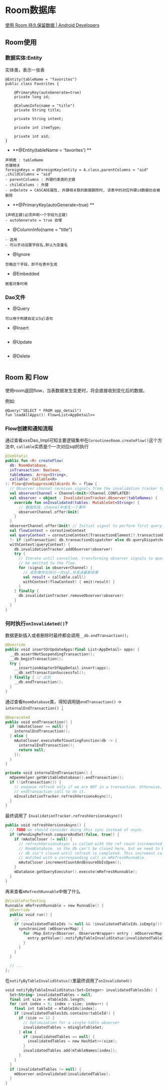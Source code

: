 # Room数据库

[使用 Room 持久保留数据  | Android Developers](https://developer.android.com/codelabs/basic-android-kotlin-training-persisting-data-room?hl=zh_cn&continue=https%3A%2F%2Fcodelabs.developers.google.com%2F%3Fcat%3Dandroid#0)



## Room使用

### 数据实体:Entity

实体类，表示一张表

```
@Entity(tableName = "favorites")
public class Favorites {

    @PrimaryKey(autoGenerate=true)
    private long id;

    @ColumnInfo(name = "title") 
    private String title;

    private String intent;

    private int itemType;
    
    private int aid;
}
```

- **@Entity(tableName = 'favorites') **
```
声明表 : tableName
外键相关
foreignKeys = @ForeignKey(entity = A.class,parentColumns = "aid" ,childColumns = "aid"
- parentColumns : 外键约束类的主键
- childColums : 外键
- onDelete = CASCADE属性, 外键相关联的数据删除时, 该表中的对应外键id数据也会被删除
```

- **@PrimaryKey(autoGenerate=true) **
```
1声明主键(必须声明一个字段为主键)
- autoGenerate = true 自增
```

- @ColumnInfo(name = "title") 
```
- 选用
- 可以手动设置字段名,默认为变量名
```

- @Ignore 
```
忽略这个字段，即不在表中生成
```

- @Embedded
```
嵌套对象时用
```



### Dao文件

- @Query
```
可以用于构建自定义Sql语句
```

- @Insert
```
```

- @Update
```
```

- @Delete
```
```



## Room 和 Flow

使用room返回flow，当表数据发生变更时，将会直接收到变化后的数据。

例如:

```
@Query("SELECT * FROM app_detail")
fun loadAllApps(): Flow<List<AppDetail>>
```

### Flow创建和通知流程

通过查看xxxDao_Impl可知主要逻辑集中在``CoroutinesRoom.createFlow()``这个方法中, ``callable``实质是个一次对应sql的执行

```kotlin
@JvmStatic
public fun <R> createFlow(
  db: RoomDatabase,
  inTransaction: Boolean,
  tableNames: Array<String>,
  callable: Callable<R>
): Flow<@JvmSuppressWildcards R> = flow {
  // Observer channel receives signals from the invalidation tracker to emit queries.
  val observerChannel = Channel<Unit>(Channel.CONFLATED)
  val observer = object : InvalidationTracker.Observer(tableNames) {
    override fun onInvalidated(tables: MutableSet<String>) {
      // 数据失效，channel中发生一个事件
      observerChannel.offer(Unit)
    }
  }
  observerChannel.offer(Unit) // Initial signal to perform first query.
  val flowContext = coroutineContext
  val queryContext = coroutineContext[TransactionElement]?.transactionDispatcher
  ?: if (inTransaction) db.transactionDispatcher else db.queryDispatcher
  withContext(queryContext) {
    db.invalidationTracker.addObserver(observer)
    try {
      // Iterate until cancelled, transforming observer signals to query results to
      // be emitted to the flow.
      for (signal in observerChannel) {
        // 收到事件后执行一次sql,并发送最新结果
        val result = callable.call()
        withContext(flowContext) { emit(result) }
      }
    } finally {
      db.invalidationTracker.removeObserver(observer)
    }
  }
}
```

### 何时执行``onInvalidated()``?

数据更新插入或者删除时最终都会调用``__db.endTransaction();``

```kotlin
@Override
public void insertOrUpdateApps(final List<AppDetail> apps) {
  __db.assertNotSuspendingTransaction();
  __db.beginTransaction();
  try {
    __insertionAdapterOfAppDetail.insert(apps);
    __db.setTransactionSuccessful();
  } finally { // 此处
    __db.endTransaction();
  }
}
```

通过查看``RoomDatabase``类，得知调用链``endTransaction()`` ->  ``internalEndTransaction()`` ；

```kotlin
@Deprecated
public void endTransaction() {
  if (mAutoCloser == null) {
    internalEndTransaction();
  } else {
    mAutoCloser.executeRefCountingFunction(db -> {
      internalEndTransaction();
      return null;
    });
  }
}
```

```kotlin
private void internalEndTransaction() {
  mOpenHelper.getWritableDatabase().endTransaction();
  if (!inTransaction()) {
    // enqueue refresh only if we are NOT in a transaction. Otherwise, wait for the last
    // endTransaction call to do it.
    mInvalidationTracker.refreshVersionsAsync();
  }
}
```

最终调用了 ``InvalidationTracker.refreshVersionsAsync()``

```kotlin
public void refreshVersionsAsync() {
  // TODO we should consider doing this sync instead of async.
  if (mPendingRefresh.compareAndSet(false, true)) {
    if (mAutoCloser != null) {
      // refreshVersionsAsync is called with the ref count incremented from
      // RoomDatabase, so the db can't be closed here, but we need to be sure that our
      // db isn't closed until refresh is completed. This increment call must be
      // matched with a corresponding call in mRefreshRunnable.
      mAutoCloser.incrementCountAndEnsureDbIsOpen();
    }
    mDatabase.getQueryExecutor().execute(mRefreshRunnable);
  }
}
```

再来查看``mRefreshRunnable``中做了什么

```kotlin
@VisibleForTesting
Runnable mRefreshRunnable = new Runnable() {
  @Override
  public void run() {
    // ....
    if (invalidatedTableIds != null && !invalidatedTableIds.isEmpty()) {
      synchronized (mObserverMap) {
        for (Map.Entry<Observer, ObserverWrapper> entry : mObserverMap) {
          entry.getValue().notifyByTableInvalidStatus(invalidatedTableIds);
        }
      }
    }
  }

  // ...
};
```

在``notifyByTableInvalidStatus()``里最终调用了``onInvalidated()``

```kotlin
void notifyByTableInvalidStatus(Set<Integer> invalidatedTablesIds) {
  Set<String> invalidatedTables = null;
  final int size = mTableIds.length;
  for (int index = 0; index < size; index++) {
    final int tableId = mTableIds[index];
    if (invalidatedTablesIds.contains(tableId)) {
      if (size == 1) {
        // Optimization for a single-table observer
        invalidatedTables = mSingleTableSet;
      } else {
        if (invalidatedTables == null) {
          invalidatedTables = new HashSet<>(size);
        }
        invalidatedTables.add(mTableNames[index]);
      }
    }
  }
  if (invalidatedTables != null) {
    mObserver.onInvalidated(invalidatedTables);
  }
}
```



